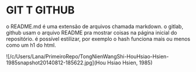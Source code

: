 # GIT T GITHUB

o README.md é uma extensão de arquivos chamada markdown. o gitlab, github usam o arquivo README pra mostrar coisas na página inicial do repositório.
é possível estilizar, por exemplo o hash funciona mais ou menos como um h1 do html.


![/c/Users/Lana/PrimeiroRepo/TongNienWangShi-HouHsiao-Hsien-1985snapshot20140812-185622.jpg](Hou Hsiao Hsien, 1985)
